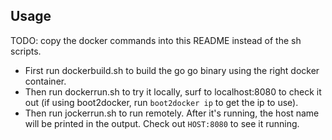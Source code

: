 
## Usage

TODO: copy the docker commands into this README instead of the sh scripts. 

- First run dockerbuild.sh to build the go go binary using the right docker container.
- Then run dockerrun.sh to try it locally, surf to localhost:8080 to check it out (if using boot2docker, run `boot2docker ip` to get the ip to use).
- Then run jockerrun.sh to run remotely. After it's running, the host name will be printed in the output. Check out
  `HOST:8080` to see it running.
